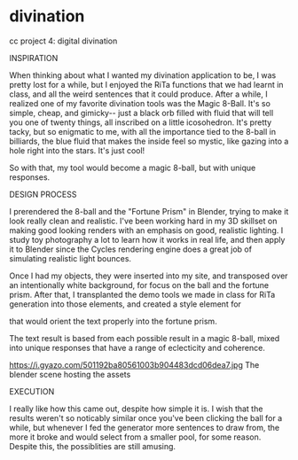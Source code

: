 # divination
cc project 4: digital divination


INSPIRATION

When thinking about what I wanted my divination application to be, I was pretty lost for a while, but I enjoyed the RiTa functions that we had learnt in class, and all the weird sentences that it could produce. After a while, I realized one of my favorite divination tools was the Magic 8-Ball. It's so simple, cheap, and gimicky-- just a black orb filled with fluid that will tell you one of twenty things, all inscribed on a little icosohedron. It's pretty tacky, but so enigmatic to me, with all the importance tied to the 8-ball in billiards, the blue fluid that makes the inside feel so mystic, like gazing into a hole right into the stars. It's just cool! 

So with that, my tool would become a magic 8-ball, but with unique responses.

DESIGN PROCESS

I prerendered the 8-ball and the "Fortune Prism" in Blender, trying to make it look really clean and realistic. I've been working hard in my 3D skillset on making good looking renders with an emphasis on good, realistic lighting. I study toy photography a lot to learn how it works in real life, and then apply it to Blender since the Cycles rendering engine does a great job of simulating realistic light bounces. 

Once I had my objects, they were inserted into my site, and transposed over an intentionally white background, for focus on the ball and the fortune prism. After that, I transplanted the demo tools we made in class for RiTa generation into those elements, and created a style element for <p> that would orient the text properly into the fortune prism.
  
The text result is based from each possible result in a magic 8-ball, mixed into unique responses that have a range of eclecticity and coherence. 
  
 https://i.gyazo.com/501192ba80561003b904483dcd06dea7.jpg
 The blender scene hosting the assets

EXECUTION
  
I really like how this came out, despite how simple it is. I wish that the results weren't so noticably similar once you've been clicking the ball for a while, but whenever I fed the generator more sentences to draw from, the more it broke and would select from a smaller pool, for some reason. Despite this, the possiblities are still amusing.
